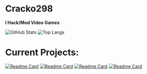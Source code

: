# Cracko298
**I Hack/Mod Video Games**

![GitHub Stats](https://github-readme-stats.vercel.app/api?username=Cracko298&theme=dark)
![Top Langs](https://github-readme-stats.vercel.app/api/top-langs/?username=Cracko298&layout=compact&theme=dark)

# Current Projects:


[![Readme Card](https://github-readme-stats.vercel.app/api/pin/?username=Cracko298&repo=NISZSE&theme=dark)](https://github.com/Cracko298/NISZSE)
[![Readme Card](https://github-readme-stats.vercel.app/api/pin/?username=Cracko298&repo=BMZHE&theme=dark)](https://github.com/Cracko298/BMZHE)
[![Readme Card](https://github-readme-stats.vercel.app/api/pin/?username=Cracko298&repo=ISZ-Console-Injector&theme=dark)](https://github.com/Cracko298/ISZ-Console-Injector)
[![Readme Card](https://github-readme-stats.vercel.app/api/pin/?username=Cracko298&repo=Wobbly-Tooth-Save-Manager&theme=dark)](https://github.com/Cracko298/Wobbly-Tooth-Save-Manager)
